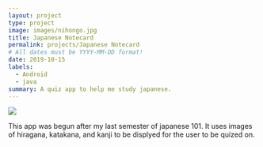 ```yaml
---
layout: project
type: project
image: images/nihongo.jpg
title: Japanese Notecard
permalink: projects/Japanese Notecard
# All dates must be YYYY-MM-DD format!
date: 2019-10-15
labels:
  - Android
  - java
summary: A quiz app to help me study japanese.
---
```


<img class="ui medium right floated rounded image" src="../images/vacay-home-page.png">

This app was begun after my last semester of japanese 101. It uses images of hiragana, katakana, and kanji to be displyed for the user to be quized on.
